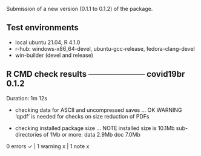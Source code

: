 
Submission of a new version (0.1.1 to 0.1.2) of the package.

## Test environments
* local ubuntu 21.04, R 4.1.0
* r-hub: windows-x86_64-devel, ubuntu-gcc-release, fedora-clang-devel
* win-builder (devel and release)

## R CMD check results ────────── covid19br 0.1.2 
Duration: 1m 12s

- checking data for ASCII and uncompressed saves ... OK
   WARNING
  ‘qpdf’ is needed for checks on size reduction of PDFs

- checking installed package size ... NOTE
    installed size is 10.1Mb
    sub-directories of 1Mb or more:
      data   2.9Mb
      doc    7.0Mb

0 errors ✓ | 1 warning x | 1 note x
